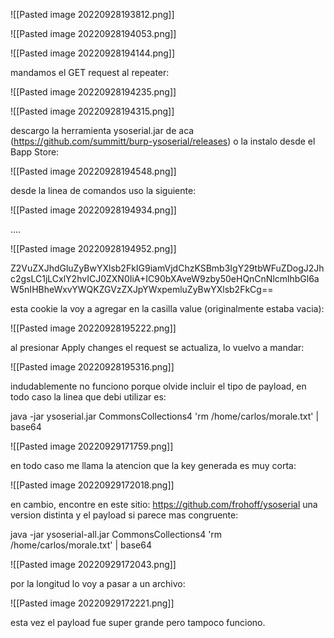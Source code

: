 ![[Pasted image 20220928193812.png]]

![[Pasted image 20220928194053.png]]

![[Pasted image 20220928194144.png]]

mandamos el GET request al repeater:

![[Pasted image 20220928194235.png]]

![[Pasted image 20220928194315.png]]

descargo la herramienta ysoserial.jar de aca (https://github.com/summitt/burp-ysoserial/releases) o la instalo desde el Bapp Store:

![[Pasted image 20220928194548.png]]

desde la linea de comandos uso la siguiente:

![[Pasted image 20220928194934.png]]

....

![[Pasted image 20220928194952.png]]

Z2VuZXJhdGluZyBwYXlsb2FkIG9iamVjdChzKSBmb3IgY29tbWFuZDogJ2Jhc2gsLC1jLCxlY2hvICJ0ZXN0IiA+IC90bXAveW9zby50eHQnCnNlcmlhbGl6aW5nIHBheWxvYWQKZGVzZXJpYWxpemluZyBwYXlsb2FkCg==

esta cookie la voy a agregar en la casilla value (originalmente estaba vacia):

![[Pasted image 20220928195222.png]]

al presionar Apply changes el request se actualiza, lo vuelvo a mandar:

![[Pasted image 20220928195316.png]]

indudablemente no funciono porque olvide incluir el tipo de payload, en todo caso la linea que debi utilizar es:

java -jar ysoserial.jar CommonsCollections4 'rm /home/carlos/morale.txt' | base64

![[Pasted image 20220929171759.png]]

en todo caso me llama la atencion que la key generada es muy corta:

![[Pasted image 20220929172018.png]]


en cambio, encontre en este sitio: https://github.com/frohoff/ysoserial una version distinta y el payload si parece mas congruente:

java -jar ysoserial-all.jar CommonsCollections4 'rm /home/carlos/morale.txt' | base64

![[Pasted image 20220929172043.png]]

por la longitud lo voy a pasar a un archivo:

![[Pasted image 20220929172221.png]]

esta vez el payload fue super grande pero tampoco funciono.